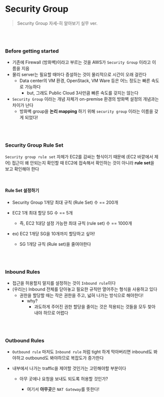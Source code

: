 # Security Group

> Security Group 자세-히 알아보기 실무 ver.

<br>

<br>

### Before getting started

- 기존에 Firewall (방화벽)이라고 부르는 것을 AWS가 `Security Group` 이라고 이름을 지음
- 물리 server는 필요할 때마다 증설하는 것이 물리적으로 시간이 오래 걸린다
  - Data center의 VM 환경, OpenStack, VM Ware 등은 어느 정도는 빠른 속도로 가능하다
    - but, 그래도 Public Cloud 3사만큼 빠른 속도를 갖지는 않는다
- `Security Group` 이라는 개념 자체가 on-premise 환경의 방화벽 설정의 개념과는 차이가 난다
  - 방화벽 group을 **논리 mapping** 하기 위해 `security group` 이라는 이름을 갖게 되었다!

<br>

<br>

### Security Group Rule Set 

`Security group rule set` 자체가 EC2를 감싸는 형식이기 때문에 (EC2 바깥에서 제어) 접근이 왜 안되는지 확인할 때 EC2에 접속해서 확인하는 것이 아니라 **rule set**을 보고 확인해야 한다

<br>

#### Rule Set 설정하기

- Security Group 1개당 최대 규칙 (Rule Set) 수 == 200개

- EC2 1개 최대 할당 SG 수 == 5개
  - 즉, EC2 1대당 설정 가능한 최대 규칙 (rule set) 수 == 1000개
- ex) EC2 1개당 SG을 10개까지 할당하고 싶어!
  - SG 1개당 규칙 (Rule set)을 줄여야한다

<br>

<br>

### Inbound Rules

- 접근을 허용할지 말지를 설정하는 것이 `Inbound rule`이다
- (우리는) Inbound 전체를 닫아놓고 필요한 규칙만 열어주는 형식을 사용하고 있다
  - 권한을 할당할 때는 작은 권한을 주고, 넓혀 나가는 방식으로 해야한다!
    - why?
      - 과도하게 주어진 권한 할당을 줄이는 것은 적용되는 것들을 모두 찾아내야 하므로 어렵다

<br>

<br>

### Outbound Rules

- `Outbound rule` 마저도 `Inbound rule` 처럼 tight 하게 막아버리면 inbound도 봐야하고 outbound도 봐야하므로 복잡도가 증가한다
- 내부에서 나가는 traffic을 제어할 것인가는 고민해야할 부분이다
  
  - 아무 곳에나 요청을 보내도 되도록 허용할 것인가?
  
    - 여기서 **아무곳**은 `NAT Gateway`를 뜻한다!
  
    

